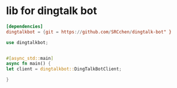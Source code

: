 # lib for dingtalk bot


```toml
[dependencies]
dingtalkbot = {git = https://github.com/SRCchen/dingtalk-bot" }
```
```rust
use dingtalkbot;


#[async_std::main]
async fn main() {
let client = dingtalkbot::DingTalkBotClient;

}



```
